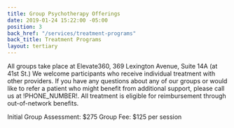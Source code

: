 ```yaml
---
title: Group Psychotherapy Offerings
date: 2019-01-24 15:22:00 -05:00
position: 3
back_href: "/services/treatment-programs"
back_title: Treatment Programs
layout: tertiary
---
```


All groups take place at Elevate360, 369 Lexington Avenue, Suite 14A (at 41st St.)  We welcome participants who receive individual treatment with other providers.  If you have any questions about any of our groups or would like to refer a patient who might benefit from additional support, please call us at !PHONE_NUMBER!.  All treatment is eligible for reimbursement through out-of-network benefits.

Initial Group Assessment: $275
Group Fee: $125 per session
